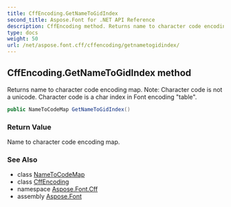 ```yaml
---
title: CffEncoding.GetNameToGidIndex
second_title: Aspose.Font for .NET API Reference
description: CffEncoding method. Returns name to character code encoding map. Note Character code is not a unicode. Character code is a char index in Font encoding table
type: docs
weight: 50
url: /net/aspose.font.cff/cffencoding/getnametogidindex/
---
```

## CffEncoding.GetNameToGidIndex method

Returns name to character code encoding map. Note: Character code is not a unicode. Character code is a char index in Font encoding "table".

```csharp
public NameToCodeMap GetNameToGidIndex()
```

### Return Value

Name to character code encoding map.

### See Also

* class [NameToCodeMap](../../../aspose.font/nametocodemap/)
* class [CffEncoding](../)
* namespace [Aspose.Font.Cff](../../cffencoding/)
* assembly [Aspose.Font](../../../)


